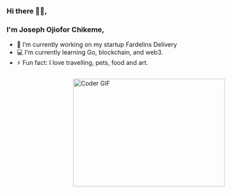 ### Hi there 👋🏿, 
### I'm Joseph Ojiofor Chikeme,

- 🔭 I’m currently working on my startup Fardelins Delivery
- 💻 I’m currently learning Go, blockchain, and web3.
- ⚡ Fun fact: I love travelling, pets, food and art.
<!-- - 🌱 I’m currently improving my skills on ngrx. -->

###

<img align="right" alt="Coder GIF" height="250" width="350" src="https://thumbs.gfycat.com/EvilNextDevilfish-size_restricted.gif" data-canonical-src="https://thumbs.gfycat.com/EvilNextDevilfish-size_restricted.gif" style="max-width:100%;">

<!--
[![Top Langs](https://github-readme-stats.vercel.app/api/top-langs/?username=jowc&theme=radical&layout=compact)](https://github.com/anuraghazra/github-readme-stats) 
-->


<!-- ###
[![Anurag's github stats](https://github-readme-stats.vercel.app/api?username=jowc&count_private=true&show_icons=true&theme=dracula)](https://github.com/anuraghazra/github-readme-stats)
 -->


